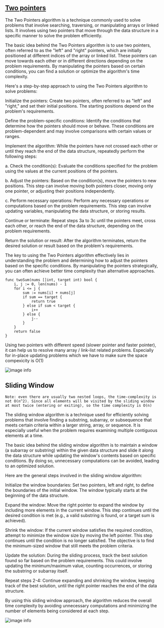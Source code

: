 ## [Two pointers](https://beendless.com/2021/09/07/Two-Pointers/)

The Two Pointers algorithm is a technique commonly used to solve problems that involve searching, traversing, or manipulating arrays or linked lists. It involves using two pointers that move through the data structure in a specific manner to solve the problem efficiently.

The basic idea behind the Two Pointers algorithm is to use two pointers, often referred to as the "left" and "right" pointers, which are initially positioned at different indices of the array or linked list. These pointers can move towards each other or in different directions depending on the problem requirements. By manipulating the pointers based on certain conditions, you can find a solution or optimize the algorithm's time complexity.

Here's a step-by-step approach to using the Two Pointers algorithm to solve problems:

Initialize the pointers: Create two pointers, often referred to as "left" and "right," and set their initial positions. The starting positions depend on the problem's requirements.

Define the problem-specific conditions: Identify the conditions that determine how the pointers should move or behave. These conditions are problem-dependent and may involve comparisons with certain values or ranges.

Implement the algorithm: While the pointers have not crossed each other or until they reach the end of the data structure, repeatedly perform the following steps:

a. Check the condition(s): Evaluate the conditions specified for the problem using the values at the current positions of the pointers.

b. Adjust the pointers: Based on the condition(s), move the pointers to new positions. This step can involve moving both pointers closer, moving only one pointer, or adjusting their positions independently.

c. Perform necessary operations: Perform any necessary operations or computations based on the problem requirements. This step can involve updating variables, manipulating the data structure, or storing results.

Continue or terminate: Repeat steps 3a to 3c until the pointers meet, cross each other, or reach the end of the data structure, depending on the problem requirements.

Return the solution or result: After the algorithm terminates, return the desired solution or result based on the problem's requirements.

The key to using the Two Pointers algorithm effectively lies in understanding the problem and determining how to adjust the pointers based on the specific conditions. By manipulating the pointers strategically, you can often achieve better time complexity than alternative approaches.

```
func twoSum(nums []int, target int) bool {
    i, j := 0, len(nums) - 1
    for i <= j {
        sum := nums[i] + nums[j]
        if sum == target {
            return true
        } else if sum < target {
            i++
        } else {
            j--
        }
    }
    return false
}
```

Using two pointers with different speed (slower pointer and faster pointer), it can help us to resolve many array / link-list related problems. Especially for in-place updating problems which we have to make sure the space compexicity is O(1)

![image info](https://camo.githubusercontent.com/8c49666f4d541dd22e7e221964cc0ac7997d4bc98272d54ea6569c51bc2640d6/68747470733a2f2f636f64652d7468696e6b696e672e63646e2e626365626f732e636f6d2f676966732f32372e2545372541372542422545392539392541342545352538352538332545372542342541302d2545352538462538432545362538432538372545392539322538382545362542332539352e676966)


## Sliding Window

```
Note: even there are usually two nested loops, the time-complexity is not O(n^2). Since all elements will be visited by the sliding window at most twice (entering or exiting), so the time complexity is O(n) 
```

The sliding window algorithm is a technique used for efficiently solving problems that involve finding a substring, subarray, or subsequence that meets certain criteria within a larger string, array, or sequence. It is especially useful when the problem requires examining multiple contiguous elements at a time.

The basic idea behind the sliding window algorithm is to maintain a window (a subarray or substring) within the given data structure and slide it along the data structure while updating the window's contents based on specific conditions. By doing so, unnecessary computations can be avoided, leading to an optimized solution.

Here are the general steps involved in the sliding window algorithm:

Initialize the window boundaries: Set two pointers, left and right, to define the boundaries of the initial window. The window typically starts at the beginning of the data structure.

Expand the window: Move the right pointer to expand the window by including more elements in the current window. This step continues until the desired condition is met (e.g., a valid substring is found, or a target sum is achieved).

Shrink the window: If the current window satisfies the required condition, attempt to minimize the window size by moving the left pointer. This step continues until the condition is no longer satisfied. The objective is to find the minimum-sized window that still meets the problem criteria.

Update the solution: During the sliding process, track the best solution found so far based on the problem requirements. This could involve updating the minimum/maximum value, counting occurrences, or storing the substring or subarray itself.

Repeat steps 2-4: Continue expanding and shrinking the window, keeping track of the best solution, until the right pointer reaches the end of the data structure.

By using this sliding window approach, the algorithm reduces the overall time complexity by avoiding unnecessary computations and minimizing the number of elements being considered at each step.

![image info](https://camo.githubusercontent.com/dd84aee84237ebb78cf7ffde58803dc03350a4071d0981b8add65d9c59199ac4/68747470733a2f2f636f64652d7468696e6b696e672e63646e2e626365626f732e636f6d2f676966732f3230392e2545392539352542462545352542412541362545362539432538302545352542302538462545372539412538342545352541442539302545362539352542302545372542422538342e676966)